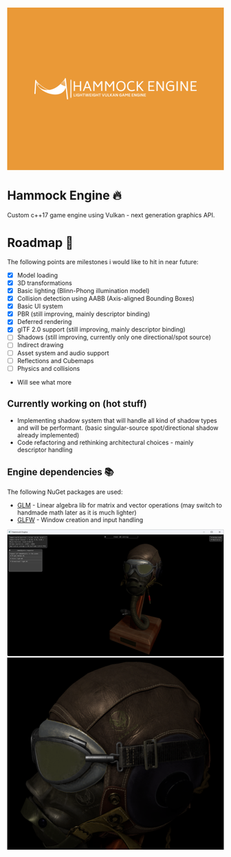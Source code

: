 ![Hammock Engine Logo](https://raw.githubusercontent.com/elliahu/HammockEngine/master/Img/hammock-engine-logo.png)

# Hammock Engine 🔥
Custom c++17 game engine using Vulkan - next generation graphics API.

# Roadmap 🚗
The following points are milestones i would like to hit in near future:
- [x] Model loading
- [x] 3D transformations
- [x] Basic lighting (Blinn-Phong illumination model)
- [x] Collision detection using AABB (Axis-aligned Bounding Boxes)
- [x] Basic UI system
- [x] PBR (still improving, mainly descriptor binding)
- [x] Deferred rendering
- [x] glTF 2.0 support (still improving, mainly descriptor binding)
- [ ] Shadows (still improving, currently only one directional/spot source)
- [ ] Indirect drawing 
- [ ] Asset system and audio support
- [ ] Reflections and Cubemaps
- [ ] Physics and collisions
- Will see what more

## Currently working on (hot stuff)
- Implementing shadow system that will handle all kind of shadow types and will be performant. (basic singular-source spot/directional shadow already implemented)
- Code refactoring and rethinking architectural choices - mainly descriptor handling 

## Engine dependencies 📚
The following NuGet packages are used:
- [GLM](https://github.com/g-truc/glm) - Linear algebra lib for matrix and vector operations (may switch to handmade math later as it is much lighter)
- [GLFW](https://www.glfw.org/) - Window creation and input handling

![Textures](https://raw.githubusercontent.com/elliahu/HammockEngine/master/Img/pbr.png)
![Textures](https://raw.githubusercontent.com/elliahu/HammockEngine/master/Img/pbr2.png)


